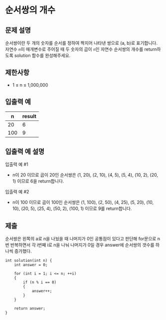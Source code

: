 # 순서쌍의 개수

## 문제 설명

순서쌍이란 두 개의 숫자를 순서를 정하여 짝지어 나타낸 쌍으로 (a, b)로 표기합니다. 자연수 `n`이 매개변수로 주어질 때 두 숫자의 곱이 `n`인 자연수 순서쌍의 개수를 return하도록 solution 함수를 완성해주세요.

## 제한사항

+ 1 ≤ n ≤ 1,000,000

## 입출력 예

n|result
---|---
20|6
100|9

## 입출력 예 설명

입출력 예 #1

+ n이 20 이므로 곱이 20인 순서쌍은 (1, 20), (2, 10), (4, 5), (5, 4), (10, 2), (20, 1) 이므로 6을 return합니다.

입출력 예 #2

+ n이 100 이므로 곱이 100인 순서쌍은 (1, 100), (2, 50), (4, 25), (5, 20), (10, 10), (20, 5), (25, 4), (50, 2), (100, 1) 이므로 9를 return합니다.

## 제출

순서쌍은 왼쪽의 a로 n을 나눴을 때 나머지가 0인 공통점이 있다고 판단해 for문으로 n번 반복하면서 각 i번째 i로 n을 나눠 나머지가 0일 경우 answer에 순서쌍의 갯수를 하나씩 증가했다.

```
int solution(int n) {
    int answer = 0;
    
    for (int i = 1; i <= n; ++i)
    {
        if (n % i == 0)
        {
            answer++;
        }
    }
    
    return answer;
}
```